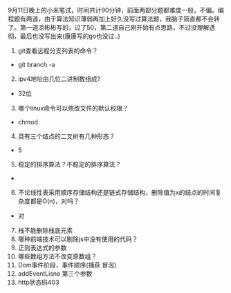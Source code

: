9月11日晚上的小米笔试，时间共计90分钟，前面两部分题都难度一般，不偏。编程题有两道，由于算法知识薄弱再加上好久没写过算法题，我脑子简直都不会转了。第一道凉彬彬写的，过了50，第二道自己刚开始有点思路，不过没理解透彻，最后也没写出来(康康写的go也没过..)

1. git查看远程分支列表的命令？
  - git branch -a
2. ipv4地址由几位二进制数组成?
  - 32位
3. 哪个linux命令可以修改文件的默认权限？
  - chmod
4. 具有三个结点的二叉树有几种形态？
  - 5
5. 稳定的排序算法？不稳定的排序算法？
  - 
6. 不论线性表采用顺序存储结构还是链式存储结构，删除值为x的结点的时间复杂度都是O(n)，对吗？
  - 对
7. 栈不能删除栈底元素
8. 哪种前端技术可以剔除js中没有使用的代码？
9. 正则表达式的参数
10. 哪些数组方法不改变原数组？
11. Dom事件阶段，事件顺序(捕获 冒泡)
12. addEventLisne 第三个参数
13. http状态码403